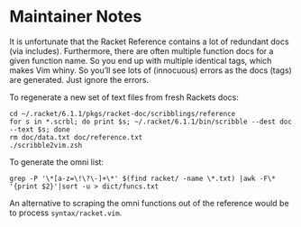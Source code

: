 # Maintainer Notes

It is unfortunate that the Racket Reference contains a lot of redundant
docs (via includes). Furthermore, there are often
multiple function docs for a given function name. So you end up with multiple
identical tags, which makes Vim whiny. So you’ll see lots of (innocuous)
errors as the docs (tags) are generated. Just ignore the errors.

To regenerate a new set of text files from fresh Rackets docs:

    cd ~/.racket/6.1.1/pkgs/racket-doc/scribblings/reference
    for s in *.scrbl; do print $s; ~/.racket/6.1.1/bin/scribble --dest doc --text $s; done
    rm doc/data.txt doc/reference.txt
    ./scribble2vim.zsh

To generate the omni list:

    grep -P '\*[a-z=\!\?\-]+\*' $(find racket/ -name \*.txt) |awk -F\* '{print $2}'|sort -u > dict/funcs.txt

An alternative to scraping the omni functions out of the reference would be to
process `syntax/racket.vim`.
